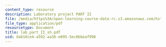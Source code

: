 ```yaml
---
content_type: resource
description: Laboratory project PART II
file: /media/https%3A/open-learning-course-data-rc.s3.amazonaws.com/hst-730-molecular-biology-for-the-auditory-system-fall-2002/dab16ce4a592aa36e0955ec0bbeaf998_lab_part_II_sh.pdf
file_type: application/pdf
resourcetype: Document
title: lab_part_II_sh.pdf
uid: dab16ce4-a592-aa36-e095-5ec0bbeaf998
---
```

